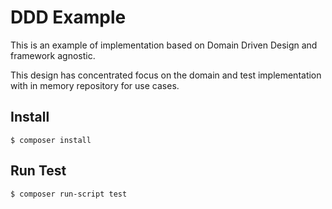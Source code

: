 # DDD Example

This is an example of implementation based on Domain Driven Design and framework agnostic.
    
This design has concentrated focus on the domain and test implementation with in memory repository for use cases.


## Install

```
$ composer install
```


## Run Test

```
$ composer run-script test
```
